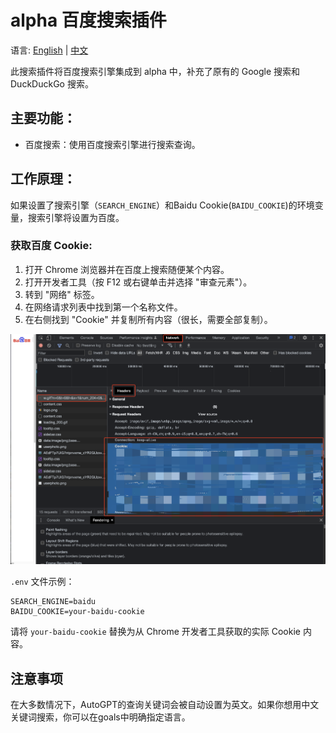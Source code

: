 # alpha 百度搜索插件

语言: [English](https://github.com/coozila/alpha-plugins/tree/master/src/alpha_plugins/baidu_search/README.md) | [中文](https://github.com/coozila/alpha-plugins/tree/master/src/alpha_plugins/baidu_search/README.zh.md)

此搜索插件将百度搜索引擎集成到 alpha 中，补充了原有的 Google 搜索和 DuckDuckGo 搜索。

## 主要功能：
- 百度搜索：使用百度搜索引擎进行搜索查询。

## 工作原理：
如果设置了搜索引擎（`SEARCH_ENGINE`）和Baidu Cookie(`BAIDU_COOKIE`)的环境变量，搜索引擎将设置为百度。

### 获取百度 Cookie:
1. 打开 Chrome 浏览器并在百度上搜索随便某个内容。
2. 打开开发者工具（按 F12 或右键单击并选择 "审查元素"）。
3. 转到 "网络" 标签。
4. 在网络请求列表中找到第一个名称文件。
5. 在右侧找到 "Cookie" 并复制所有内容（很长，需要全部复制）。

![Baidu Cookie](./screenshots/baidu_cookie.png)

`.env` 文件示例：

```
SEARCH_ENGINE=baidu
BAIDU_COOKIE=your-baidu-cookie
```

请将 `your-baidu-cookie` 替换为从 Chrome 开发者工具获取的实际 Cookie 内容。

## 注意事项
在大多数情况下，AutoGPT的查询关键词会被自动设置为英文。如果你想用中文关键词搜索，你可以在goals中明确指定语言。